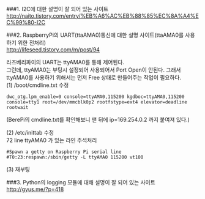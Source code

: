 ###1. I2C에 대한 설명이 잘 되어 있는 사이트  
http://naito.tistory.com/entry/%EB%A6%AC%EB%88%85%EC%8A%A4%EC%99%80-I2C  
  
###2. RaspberryPi의 UART(ttaAMA0)통신에 대한 설명 사이트(ttaAMA0를 사용하기 위한 전처리)  
http://lifeseed.tistory.com/m/post/94  
  
라즈베리파이의 UART는 ttyAMA0를 통해 제어된다.  
그런데, ttyAMA0는 부팅시 설정되어 사용되어서 Port Open이 안된다. 그래서 ttyAMA0를 사용하기 위해서는 먼저 Free 상태로 만들어주는 작업이 필요하다.  
(1) /boot/cmdline.txt 수정  

    dwc_otg.lpm_enable=0 console=ttyAMA0,115200 kgdboc=ttyAMA0,115200 console=tty1 root=/dev/mmcblk0p2 rootfstype=ext4 elevator=deadline rootwait  
    
(BerePi의 cmdline.txt를 확인해보니 맨 뒤에 ip=169.254.0.2 까지 붙여져 있다.)  
  
(2) /etc/inittab 수정  
72 line ttyAMA0 가 있는 라인 주석처리  

    #Spawn a getty on Raspberry Pi serial line
    #T0:23:respawn:/sbin/getty -L ttyAMA0 115200 vt100

(3) 재부팅  
  
###3. Python의 logging 모듈에 대해 설명이 잘 되어 있는 사이트  
http://gyus.me/?p=418  
  

 
